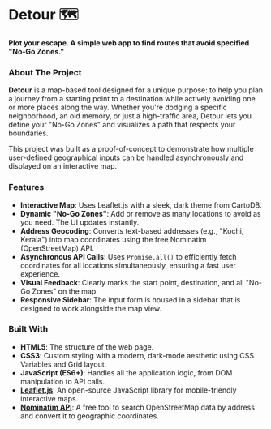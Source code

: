 # Detour 🗺️

**Plot your escape. A simple web app to find routes that avoid specified "No-Go Zones."**

### About The Project

**Detour** is a map-based tool designed for a unique purpose: to help you plan a journey from a starting point to a destination while actively avoiding one or more places along the way. Whether you're dodging a specific neighborhood, an old memory, or just a high-traffic area, Detour lets you define your "No-Go Zones" and visualizes a path that respects your boundaries.

This project was built as a proof-of-concept to demonstrate how multiple user-defined geographical inputs can be handled asynchronously and displayed on an interactive map.

### Features

* **Interactive Map**: Uses Leaflet.js with a sleek, dark theme from CartoDB.
* **Dynamic "No-Go Zones"**: Add or remove as many locations to avoid as you need. The UI updates instantly.
* **Address Geocoding**: Converts text-based addresses (e.g., "Kochi, Kerala") into map coordinates using the free Nominatim (OpenStreetMap) API.
* **Asynchronous API Calls**: Uses `Promise.all()` to efficiently fetch coordinates for all locations simultaneously, ensuring a fast user experience.
* **Visual Feedback**: Clearly marks the start point, destination, and all "No-Go Zones" on the map.
* **Responsive Sidebar**: The input form is housed in a sidebar that is designed to work alongside the map view.

### Built With

* **HTML5**: The structure of the web page.
* **CSS3**: Custom styling with a modern, dark-mode aesthetic using CSS Variables and Grid layout.
* **JavaScript (ES6+)**: Handles all the application logic, from DOM manipulation to API calls.
* [**Leaflet.js**](https://leafletjs.com/): An open-source JavaScript library for mobile-friendly interactive maps.
* [**Nominatim API**](https://nominatim.openstreetmap.org/): A free tool to search OpenStreetMap data by address and convert it to geographic coordinates.

